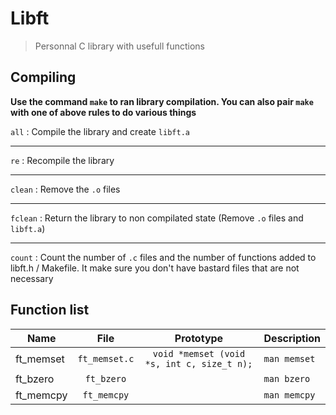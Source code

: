 # Libft

> Personnal C library with usefull functions

## Compiling

**Use the command `make` to ran library compilation. You can also pair `make` with one of above rules to do various things**

`all` : Compile the library and create `libft.a`

___

`re` : Recompile the library

___

`clean` : Remove the `.o` files

___

`fclean` : Return the library to non compilated state (Remove `.o` files and `libft.a`)

___

`count` : Count the number of `.c` files and the number of functions added to libft.h / Makefile. It make sure you don't have bastard files that are not necessary

## Function list

| Name          | File          | Prototype                                | Description  |
| ------------- |:-------------:|:----------------------------------------:| :------------|
| ft_memset     | `ft_memset.c` |`void *memset (void *s, int c, size_t n);`| `man memset` |
| ft_bzero      | `ft_bzero`    |                                          | `man bzero`  |
| ft_memcpy     | `ft_memcpy`   |                                          | `man memcpy` |
